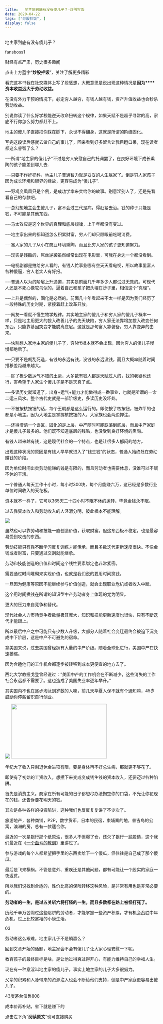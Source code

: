 ```yaml
---
title:   地主家到底有没有傻儿子？-炒股拌饭
date: 2020-04-22
tags: ["炒股拌饭", ]
display: false
---
```



## 



地主家到底有没有傻儿子？




fansboss1




财经有点严肃，历史很多趣闻


点击上方蓝字“**炒股拌饭**”，关注了解更多精彩

看完这本书我在社交媒体上写了段感想，大概意思是说出现这种情况是**因为****资本收益远大于劳动收益。**

在没有外力干预的情况下，必定穷人越穷，有钱人越有钱，资产升值收益也会秒杀劳动收益。

别说你读了什么好学校能逆天改命扭转这个规律，如果天赋不是超乎寻常的高，家底不行你怎么努力都赶不上。

地主的傻儿子直接把你踩在脚下，永世不得翻身，这就是所谓的阶级固化。

写完这段读后感就去做自己的事儿了，回来看到好多留言让我目瞪口呆，现在读者都这么睿智了么？

---所谓“地主家的傻儿子”不过是穷人安慰自己的托词罢了，在良好环境下成长熏陶的孩子能差到哪儿去.

---只要不作奸犯科，地主儿子普通智力就是妥妥的人生赢家了。倒是穷人家孩子因为成长环境和眼界的缘故，更容易成为“傻儿子”.

---野鸡变凤凰只是个例，是成功学拿来卖给你的故事。别意淫别人了，还是先看看自己的存款吧。

---总幻想地主会生傻儿子，富不会过三代是病，得赶紧去治。钱的种子只能是钱，不可能是其他东西。

---马太效应是这个世界的真理和底层规律，上千年都没有变过。

---地主家出来的都知道怎么积累财富，穷人们却只顾眼前吃喝消费。

---富人家的儿子从小在商业环境熏陶，而且比穷人家的孩子更知道努力。

---现实是残酷的，屌丝逆袭虽然经常出现在电影里，可我在身边一个都没看到。

---电视剧都是拍给穷人看的，有钱人忙事业哪有空天天看电视，所以故事里富人各种傻逼，穷人老实人有好报。

---普通人以为的阶层上升通道，其实是前面几千年多少人都试过无效的。可现代人还是不死心像鸵鸟似的，逼着自己和孩子把头埋在沙子里，相信这个“真理”。

---上升是偶然的，固化是必然的。前面几十年看起来不太一样是因为我们经历了一段特殊的历史时期，紧接着赶上改革开放。

---网友一看就不懂生物学规律。其实地主家的傻儿子和穷人家的傻儿子概率一样，只是地主用更大的投入改善儿子的先天缺陷，穷人家无法靠增加投入改变任何东西，只能靠基因突变才能脱离底层。这就是那句富人靠装备，穷人靠变异的由来。

---快别想人家地主家的傻儿子了，穷N代根本就不会出现，因为穷人的傻儿子慢慢都绝后了。

---只要不是胡乱死造，有钱的永远有钱，没钱的永远没钱，而且大概率随着时间推移差距越来越大。

---除了极少数运气不错的土豪，大多数有钱人都是天赋过人的，找的老婆也还行，寄希望于人家生个傻儿子是不是天真了点。

---多读历史就知道了，出身+运气+能力才能做得成一番事业，也就是所谓的一命二运三风水。整个古代史就是一部阶级史，多读历史没坏处。

---不被按核按钮的话，每个王朝都是这么运行的。即使按了核按钮，被炸平的也都是小地主。因为大地主是掌握核按钮的人，大家族也会两边押注。

---还得澄清一个误区，固化的是上层，中产随时可能跌落到底层，而且中产家庭才是傻儿子最多的。他们既不知道底层的残酷，也没受到良好环境的熏陶。



有钱人越来越有钱，这是现代社会的一个特点，也是让很多人郁闷的地方。

出现这种状况的原因是有钱人早早就进入了“钱生钱”的状态，普通人始终处在劳动赚钱的阶段。

因为单位时间出卖劳动能赚的钱是有限的，而且劳动者也需要休息，没谁可以不眠不休的干活。

一个普通人每天工作十小时，每小时300块，每个月能赚六万，这已经是多数行业单位时间收入的天花板。

资本就不一样了，它可以365天二十四小时不眠不休的运转，毕竟金钱永不眠。

过去靠资本收入和劳动收入的人泾渭分明，彼此根本不能理解。

<img class="rich_pages" data-ratio="0.502092050209205" data-type="png" data-w="478" data-s="300,640" src="https://mmbiz.qpic.cn/sz_mmbiz_png/tnE2st4BmibbTTlYcGJibLIr1FdaibicYnYsOibFiap3hSQMO0TMo4FxQG8k4ia7k9mbzTA4tic24JIBlChibqr9m2wylNA/640?wx_fmt=png"/>

虽然也可以靠劳动和技能一直创造价值，获取财富。但这东西极不稳定，也是最容易受到攻击的东西。

劳动技能只有靠不断学习反复训练才能传承，而且多数迭代更新速度很快。不像金钱或者财富，只要通过交割就能继承。

劳动和技能创造的价值和时间这个线性要素绑定也非常紧密。

需要通过时间堆砌来实现价值，也就是我们说的要用时间换钱。

一旦因为健康等原因不能继续参与价值创造，就会出现职业危机或者收入中断。

这个用时间换钱在所谓的知识型中产劳动者身上体现的尤为明显。

更大的压力来自竞争和替代。

现代社会人力市场竞争者数量极其庞大，知识和技能更新速度也很快，只有不断迭代才能跟上。

所以最后中产之中可能只有少数人升级，大部分人随着社会变迁最终会被迫下沉变成中下阶层，这是中产不可避免的宿命。

拿美国来说，过去美国曾经拥有大量的中产阶级。随着全球化进行，美国中产在快速萎缩。

因为合适他们的工作机会都逐步被转移到成本更便宜的地方去了。

西北大学教授戈登曾经说过：“美国中产的工作机会在不断减少，这些消失的工作社会永远都不需要了。这也造成了美国失业率逐年攀升。”

其实国内不也在逐步淘汰到岁数的人嘛，前几天华夏人保不就有个通知嘛，45岁鼓励你停薪留职自行创业。

<img class="rich_pages" data-ratio="0.3387334315169367" data-type="png" data-w="679" data-s="300,640" src="https://mmbiz.qpic.cn/sz_mmbiz_png/tnE2st4BmibbTTlYcGJibLIr1FdaibicYnYsbiaiaMlKFmricCXfxMeCuH4JHtic6HD69fHjSvv4D8LOwXgQnPib8nAuOhA/640?wx_fmt=png"/>

<img class="rich_pages" data-ratio="0.5692567567567568" data-s="300,640" src="https://mmbiz.qpic.cn/sz_mmbiz_png/tnE2st4Bmibb7ia5j4gBEaYlT0tLFeydOVL0XbekicII6Z10FZas0syKRmz5XaUZNLN5xPo0u1ISAVESL351iaYFcA/640?wx_fmt=png" data-type="png" data-w="592" style="width: 315px;height: 180px;"/>

年纪大了收入只剩退休金进项有限，要是身体再不好总生病，那就更不够花了。

即使有了初始的工资收入，想攒下来变成变成钱生钱的资本收入，还要迈过各种陷阱。

首先是消费主义。商家在所有可能的日子都想尽办法掏空你的口袋，不光让你花现在的钱，还告诉要花明天的钱。

其次是各种各样的投资陷阱，这种我们也反反复复讲了不少次了。

旅游地产，各种商铺，P2P，数字货币，日本的民宿，柬埔寨的地，普吉岛的公寓，澳洲的房，总有一款适合你。

最近的一次是银行那个纸原油，很多人不但爆了仓，还欠了银行一屁股债，这个我们最近在《[一个血亏的教训](http://mp.weixin.qq.com/s?__biz=Mzg4NTE3NTE2NQ==&amp;mid=2247484563&amp;idx=1&amp;sn=1502e779aa3a086dc8fc6e860168a32d&amp;chksm=cfada281f8da2b976010c8949e41a57eb7c1885f8acc65598d7e82b7d20368edefa2f1611dcb&amp;scene=21#wechat_redirect)》里讲过了。

参与游戏的每个人都希望把手里的东西卖给下一个傻瓜，但往往是自己成了那个傻瓜。

最后是飞来横祸。不管是意外、重疾还是其他问题，都有可能让一个殷实的家庭一夜返贫。

所以我们说找到合适的，性价比高的保险转移这种风险，是非常有用也是非常必要的。

**劳动者的一生，是过五关斩六将打怪的一生，而且多数都在路上被怪打死了。**

历经千辛万苦闯过这些陷阱的劳动者，才能掌握一些资产积累，才有机会战胜中年危机，过上比较富裕的小康生活。



03

劳动者这么艰难，地主家儿子不是躺赢么？

回到文章开始的话题，地主家会不会有傻儿子让大家心理安慰一下呢。

教育孩子的最终目标是啥，是让他过得爽过得开心，有能力维持自己的幸福人生。

现在有一种意淫叫地主家的傻儿子，事实上地主家的儿子大多很努力。

父辈的积累和人脉带来的资源注入也会不断给他们支持，倒是中产家庭更容易出傻儿子。

<mp-miniprogram data-miniprogram-appid="wx32540bd863b27570" data-miniprogram-path="pages/index/index?target_page=%2fpages%2fweb%2fweb%3fspecialUrl%3d1%26src%3dhttps%253a%252f%252fmobile.yangkeduo.com%252fpromotion_op.html%253ftype%253d34%2526id%253d61535%2526refer_scene_id%253dwxapp_platform_cgbf0422" data-miniprogram-nickname="拼多多" data-miniprogram-avatar="http://mmbiz.qpic.cn/mmbiz_png/I3ht2WMGrPhb8w78sb6et6KbzbGg6gkPYl1m3Zme7x2SRF9mLbB0MyYZUcrXZqmrNMBDpFjpKB9ztsvYTTQScw/640?wx_fmt=png&amp;wxfrom=200" data-miniprogram-title="苹果手机" data-miniprogram-imageurl="http://mmbiz.qpic.cn/sz_mmbiz_jpg/tnE2st4Bmibb7ia5j4gBEaYlT0tLFeydOVXeqKNzmmiapUr8TI4tY5njEwPIuwgIsFFiaQj2ZVt5xE9VkLuWmib5ibuw/0?wx_fmt=jpeg" data-miniprogram-type="card" data-miniprogram-servicetype="0"></mp-miniprogram>

43度茅台仅售808

<mp-miniprogram data-miniprogram-appid="wx32540bd863b27570" data-miniprogram-path="pages/index/index?target_page=%2fpages%2fweb%2fweb%3fspecialUrl%3d1%26src%3dhttps%253a%252f%252fmobile.yangkeduo.com%252fpromotion_op.html%253ftype%253d6%2526id%253d128057%2526refer_scene_id%253dwxapp_platform_cgbf0422" data-miniprogram-nickname="拼多多" data-miniprogram-avatar="http://mmbiz.qpic.cn/mmbiz_png/I3ht2WMGrPhb8w78sb6et6KbzbGg6gkPYl1m3Zme7x2SRF9mLbB0MyYZUcrXZqmrNMBDpFjpKB9ztsvYTTQScw/640?wx_fmt=png&amp;wxfrom=200" data-miniprogram-title="名酒专场" data-miniprogram-imageurl="http://mmbiz.qpic.cn/sz_mmbiz_jpg/tnE2st4Bmibb7ia5j4gBEaYlT0tLFeydOVOqsaib3Pp5D52AEjzUialmCuBuYDmCut2WVXI7Dyhkt9MCssDRPFDiamA/0?wx_fmt=jpeg" data-miniprogram-type="card" data-miniprogram-servicetype="0"></mp-miniprogram>

成本价再补贴，省下就是赚下的

<mp-miniprogram data-miniprogram-appid="wx32540bd863b27570" data-miniprogram-path="pages/index/index?target_page=%2fpages%2fweb%2fweb%3fspecialUrl%3d1%26src%3dhttps%253a%252f%252fmobile.yangkeduo.com%252fbrand_activity_subsidy.html%253f_pdd_fs%253d1%2526_pdd_tc%253dffffff%2526_pdd_sbs%253d1%2526refer_scene_id%253dwxapp_platform_cgbf0422" data-miniprogram-nickname="拼多多" data-miniprogram-avatar="http://mmbiz.qpic.cn/mmbiz_png/I3ht2WMGrPhb8w78sb6et6KbzbGg6gkPYl1m3Zme7x2SRF9mLbB0MyYZUcrXZqmrNMBDpFjpKB9ztsvYTTQScw/640?wx_fmt=png&amp;wxfrom=200" data-miniprogram-title="百亿补贴" data-miniprogram-imageurl="http://mmbiz.qpic.cn/sz_mmbiz_jpg/tnE2st4Bmibb7ia5j4gBEaYlT0tLFeydOVvXBKp9wxk8z6F5BAJOuMbAgU3HdvpfXeGC1Juq4Tgz3ZhjmCjmJBPA/0?wx_fmt=jpeg" data-miniprogram-type="card" data-miniprogram-servicetype="0"></mp-miniprogram>

点击左下角“**阅读原文**”也可直接购买